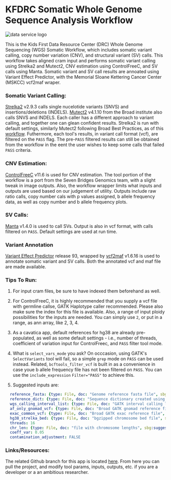 # KFDRC Somatic Whole Genome Sequence Analysis Workflow

  ![data service logo](https://encrypted-tbn0.gstatic.com/images?q=tbn:ANd9GcS9BnbvIsTkK3QlSGMDvlgu0tZQJ1q4crMvA-S3fcWfIq6y2d2Y)
  
  This is the Kids First Data Resource Center (DRC) Whole Genome Sequencing (WGS) Somatic Workflow, which includes somatic variant calling, copy number variation (CNV), and structural variant (SV) calls. 
  This workflow takes aligned cram input and performs somatic variant calling using Strelka2 and Mutect2, CNV estimation using ControlFreeC, and SV calls using Manta.
  Somatic variant and SV call results are annoated using Variant Effect Predictor, with the Memorial Sloane Kettering Cancer Center (MSKCC) vcf2maf wraper.
  
  ### Somatic Variant Calling:
  [Strelka2](https://github.com/Illumina/strelka) v2.9.3 calls single nucelotide variants (SNVS) and insertions/deletions (INDELS).
  [Mutect2](https://software.broadinstitute.org/gatk/documentation/tooldocs/4.1.1.0/org_broadinstitute_hellbender_tools_walkers_mutect_Mutect2.php) v4.1.10 from the Broad institute also calls SNVS and INDELS.
  Each caller has a different approach to variant calling, and together one can glean confident results.  Strelka2 is run with default settings, similarly Mutect2 following Broad Best Practices, as of this [workflow](https://github.com/broadinstitute/gatk/blob/4.1.1.0/scripts/mutect2_wdl/mutect2.wdl).
  Futhermore, each tool's results, in variant call format (vcf), are filtered on the `PASS` flag. 
  The pre-`PASS` filtered results can still be obtained from the workflow in the eent the user wishes to keep some calls that failed `PASS` criteria.

  ### CNV Estimation:
  [ControlFreeC](https://github.com/BoevaLab/FREEC) v11.6 is used for CNV estimation.
  The tool portion of the workflow is a port from the Seven Bridges Genomics team, with a slight tweak in image outputs.
  Also, the workflow wrapper limits what inputs and outputs are used based on our judgement of utility.
  Outputs include raw ratio calls, copy number cals with p values assigned, b allele frequency data, as well as copy number and b allele frequency plots.

  ### SV Calls:
  [Manta](https://github.com/Illumina/manta) v1.4.0 is used to call SVs. Output is also in vcf format, with calls filtered on `PASS`.
  Default settings are used at run time.

  ### Variant Annotation
  [Variant Effect Predictor](https://useast.ensembl.org/info/docs/tools/vep/index.html) release 93, wrapped by [vcf2maf](https://github.com/mskcc/vcf2maf) v1.6.16 is used to annotate somatic variant and SV calls.
  Both the annotated vcf and maf file are made available.

  ### Tips To Run:

  1) For input cram files, be sure to have indexed them beforehand as well.
  
  2) For ControlFreeC, it is highly recommended that you supply a vcf file with germline callse, GATK Haplotype caller recommended.
  Please also make sure the index for this file is available.
  Also, a range of input ploidy possibilities for the inputs are needed.  You can simply use `2`, or put in a range, as ann array, like 2, 3, 4.
  
  3) As a cavatica app, default references for hg38 are already pre-populated, as well as some default settings - i.e., number of threads, coefficient of variation input for ControlFreec, and `PASS` filter tool mode.

  4) What is `select_vars_mode` you ask?  On occcasion, using GATK's `SelectVariants` tool will fail, so a simple `grep` mode on `PASS` can be used instead.
  Related, `bcftools_filter_vcf` is built in as a convenience in case youe b allele frequency file has not been filtered on `PASS`.
  You can use the `include_expression` `Filter="PASS"` to achieve this.
  
  5) Suggested inputs are:
```yaml
  reference_fasta: {type: File, doc: "Genome reference fasta file", sbg:suggestedValue: {class: 'File', path: '5d9e3424e4b0950cce15fe6c', name: 'Homo_sapiens_assembly38.fasta'}}
  reference_dict: {type: File, doc: "Sequence dictionary created using GATK CreateSequenceDictionary from genome fasta file", sbg:suggestedValue: {class: 'File', path: '5d9e3424e4b0950cce15fe71', name: 'Homo_sapiens_assembly38.dict'}}
  wgs_calling_interval_list: {type: File, doc: "GATK interval calling list", sbg:suggestedValue: {class: 'File', path: '5d9e3424e4b0950cce15fe6e', name: 'wgs_canonical_calling_regions.hg38.interval_list'}}
  af_only_gnomad_vcf: {type: File, doc: "Broad GATK gnomad reference file", doc: "GATK interval calling list", sbg:suggestedValue: {class: 'File', path: '5d9e3424e4b0950cce15fe70', name: 'af-only-gnomad.hg38.vcf.gz'}}
  exac_common_vcf: {type: File, doc: "Broad GATK exac reference file", sbg:suggestedValue: {class: 'File', path: '5d9e3424e4b0950cce15fe72', name: 'small_exac_common_3.hg38.vcf.gz'}}
  hg38_strelka_bed: {type: File, doc: "bgzipped chromosome bed file", sbg:suggestedValue: {class: 'File', path: '5d9e3424e4b0950cce15fe6d', name: 'hg38_strelka.bed.gz'}}
  threads: 16
  chr_len: {type: File, doc: "file with chromosome lengths", sbg:suggestedValue: {class: 'File', path: '5d9e3424e4b0950cce15fe73', name: 'hs38_chr.len'}}
  coeff_var: 0.05
  contamination_adjustment: FALSE
```
  ### Links/Resources:
  
  The related Github branch for this app is located [here](https://github.com/kids-first/kf-somatic-workflow/tree/mb-publish).
  From here you can pull the project, and modify tool params, inputs, outputs, etc. if you are a developer or a an ambitious researcher.
